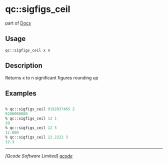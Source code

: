 qc::sigfigs_ceil
================

part of [Docs](.)

Usage
-----
`
        qc::sigfigs_ceil x n
    `

Description
-----------
Returns x to n significant figures rounding up

Examples
--------
```tcl

% qc::sigfigs_ceil 9192837465 2
9200000000
% qc::sigfigs_ceil 12 1
20
% qc::sigfigs_ceil 12 5
12.000
% qc::sigfigs_ceil 12.2222 3
12.3
```

----------------------------------
*[Qcode Software Limited] [qcode]*

[qcode]: www.qcode.co.uk "Qcode Software"